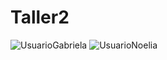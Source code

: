 # Taller2
![UsuarioGabriela](https://user-images.githubusercontent.com/73241446/97517049-7bd55500-1962-11eb-91aa-ae9e3376a8ba.JPG)
![UsuarioNoelia](https://user-images.githubusercontent.com/67925801/97518862-1c794400-1966-11eb-99c9-eb484c7d8b86.jpeg)
